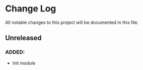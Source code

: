 # Change Log
All notable changes to this project will be documented in this file.

## Unreleased
### ADDED:
- Init module
 